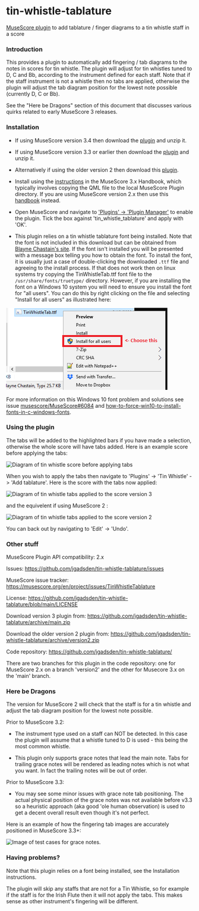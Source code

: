 # tin-whistle-tablature
[MuseScore plugin](https://musescore.org/en/project/tin-whistle-tablature) to add tablature / finger diagrams to a tin whistle staff in a score

### Introduction
This provides a plugin to automatically add fingering / tab diagrams to the
notes in scores for tin whistle. The plugin will adjust for tin whistles tuned
to D, C and Bb, according to the instrument defined for each staff. Note that
if the staff instrument is not a whistle then no tabs are applied, otherwise the
plugin will adjust the tab diagram position for the lowest note possible
(currently D, C or Bb).

See the "Here be Dragons" section of this document that discusses various
quirks related to early MuseScore 3 releases.

### Installation
* If using MuseScore version 3.4 then download the [plugin](https://musescore.org/sites/musescore.org/files/2020-06/tin-whistle-tablature-3.4.zip) and unzip it.

* If using MuseScore version 3.3 or earlier then download the [plugin](https://musescore.org/sites/musescore.org/files/2019-10/tin-whistle-tablature-master.zip) and unzip it.

* Alternatively if using the older version 2 then download this [plugin](https://musescore.org/sites/musescore.org/files/2019-10/tin-whistle-tablature-version2.zip).

* Install using the [instructions](https://musescore.org/en/handbook/3/plugins#installation) in the MuseScore 3.x Handbook, which typically 
involves copying the QML file to the local MuseScore Plugin directory. If you 
are using MuseScore version 2.x then use this [handbook](https://musescore.org/en/handbook/plugins#installation) instead.

* Open MuseScore and navigate to ['Plugins' -> 'Plugin Manager'](https://musescore.org/en/handbook/3/plugins#enable-disable-plugins)
to enable the plugin. Tick the box against 'tin\_whistle\_tablature' and apply
with 'OK'.

* This plugin relies on a tin whistle tablature font being installed. Note that the 
font is not included in this download but can be obtained from 
[Blayne Chastain's site](https://www.blaynechastain.com/wp-content/uploads/TinWhistleTab.zip). 
If the font isn't installed you will be presented with a message box telling you 
how to obtain the font. To install the font, it is usually just a case of double-clicking 
the downloaded `.ttf` file and agreeing to the install process. If that does not work then 
on linux systems try copying the TinWhistleTab.ttf font file to the `/usr/share/fonts/truetype/` directory.
However, if you are installing the font on a Windows 10 system you will need to ensure you install the font
for "all users". You can do this by right clicking on the file and selecting "Install for all users"
as illustrated here:

 ![Image of installing font for all users](images/win10-tintab-font-install.png  "Win10 Installing font for all users")

 For more information on this Windows 10 font problem and solutions see issue
 [musescore/MuseScore#6084](https://github.com/musescore/MuseScore/pull/6084) and
 [how-to-force-win10-to-install-fonts-in-c-windows-fonts](https://stackoverflow.com/questions/55264642/how-to-force-win10-to-install-fonts-in-c-windows-fonts).

### Using the plugin
The tabs will be added to the highlighted bars if you have made a selection,
otherwise the whole score will have tabs added. Here is an example score before
applying the tabs:

![Diagram of tin whistle score before applying tabs](images/whistle-tabs-before.png  "Tin Whistle score without tabs")

When you wish to apply the tabs then navigate to 'Plugins' -> 'Tin Whistle' ->
'Add tablature'. Here is the score with the tabs now applied:

![Diagram of tin whistle tabs applied to the score version 3](images/whistle-tabs-after-v3.png  "Tin Whistle tabs applied version 3")

and the equivelent if using MuseScore 2 :

![Diagram of tin whistle tabs applied to the score version 2](images/whistle-tabs-after.png  "Tin Whistle tabs applied version 2")

You can back out by navigating to 'Edit' -> 'Undo'.

### Other stuff
MuseScore Plugin API compatibility: 2.x

Issues: https://github.com/jgadsden/tin-whistle-tablature/issues

MuseScore issue tracker: https://musescore.org/en/project/issues/TinWhistleTablature

License: https://github.com/jgadsden/tin-whistle-tablature/blob/main/LICENSE

Download version 3 plugin from:
https://github.com/jgadsden/tin-whistle-tablature/archive/main.zip

Download the older version 2 plugin from:
https://github.com/jgadsden/tin-whistle-tablature/archive/version2.zip

Code repository: https://github.com/jgadsden/tin-whistle-tablature/

There are two branches for this plugin in the code repository: one for
MuseScore 2.x on a branch 'version2' and the other for Musecore 3.x on the
'main' branch.


### Here be Dragons
The version for MuseScore 2 will check that the staff is for a tin whistle and
adjust the tab diagram position for the lowest note possible.

Prior to MuseScore 3.2:

* The instrument type used on a staff can NOT be detected. In this case the plugin will 
assume that a whistle tuned to D is used - this being the most common whistle. 

* This plugin only supports grace notes that lead the main note. Tabs for trailing grace 
notes will be rendered as leading notes which is not what you want. In fact the trailing 
notes will be out of order. 

Prior to MuseScore 3.3:

* You may see some minor issues with grace note tab positioning. The actual physical 
position of the grace notes was not available before v3.3 so a heuristic approach 
(aka good 'ole human observation) is used to get a decent overall result even though 
it's not perfect.

Here is an example of how the fingering tab images are accurately positioned in MuseScore 3.3+:

![Image of test cases for grace notes.](images/whistle-grace-note-test.png  "Image of test cases for grace notes.")

### Having problems?
Note that this plugin relies on a font being installed, see the Installation
instructions.

The plugin will skip any staffs that are not for a Tin Whistle, so for example
if the staff is for the Irish Flute then it will not apply the tabs. This makes
sense as other instrument's fingering will be different.

